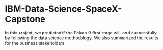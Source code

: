 # IBM-Data-Science-SpaceX-Capstone
In this project, we predicted if the Falcon 9 first stage will land successfully by following the data science methodology. We also summarized the results for the business stakeholders
